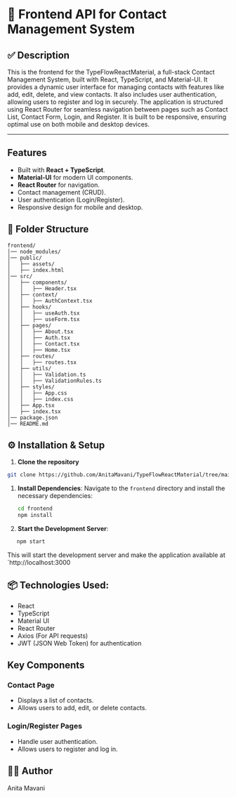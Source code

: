 # 📂 Frontend API for Contact Management System

## ✅ Description

This is the frontend for the TypeFlowReactMaterial, a full-stack Contact Management System, built with React, TypeScript, and Material-UI. It provides a dynamic user interface for managing contacts with features like add, edit, delete, and view contacts. It also includes user authentication, allowing users to register and log in securely. The application is structured using React Router for seamless navigation between pages such as Contact List, Contact Form, Login, and Register. It is built to be responsive, ensuring optimal use on both mobile and desktop devices.

---

## Features

- Built with **React + TypeScript**.
- **Material-UI** for modern UI components.
- **React Router** for navigation.
- Contact management (CRUD).
- User authentication (Login/Register).
- Responsive design for mobile and desktop.

## 🚀 Folder Structure

```
frontend/
│── node_modules/
│── public/
│   ├── assets/
│   ├── index.html
│── src/
│   ├── components/
│   │   ├── Header.tsx
│   ├── context/
│   │   ├── AuthContext.tsx
│   ├── hooks/
│   │   ├── useAuth.tsx
│   │   ├── useForm.tsx
│   ├── pages/
│   │   ├── About.tsx
│   │   ├── Auth.tsx
│   │   ├── Contact.tsx
│   │   ├── Home.tsx
│   ├── routes/
│   │   ├── routes.tsx
│   ├── utils/
│   │   ├── Validation.ts
│   │   ├── ValidationRules.ts
│   ├── styles/
│   │   ├── App.css
│   │   ├── index.css
│   ├── App.tsx
│   ├── index.tsx
│── package.json
│── README.md
```

## ⚙️ Installation & Setup

1. **Clone the repository**

```bash
git clone https://github.com/AnitaMavani/TypeFlowReactMaterial/tree/main/frontend
```

1. **Install Dependencies**:
   Navigate to the `frontend` directory and install the necessary dependencies:

   ```bash
   cd frontend
   npm install
   ```

2. **Start the Development Server**:

```bash
   npm start
```

This will start the development server and make the application available at `http://localhost:3000

## 📦 Technologies Used:

- React
- TypeScript
- Material UI
- React Router
- Axios (For API requests)
- JWT (JSON Web Token) for authentication

## Key Components

### Contact Page

- Displays a list of contacts.
- Allows users to add, edit, or delete contacts.

### Login/Register Pages

- Handle user authentication.
- Allows users to register and log in.

## 👨‍💻 Author

Anita Mavani
